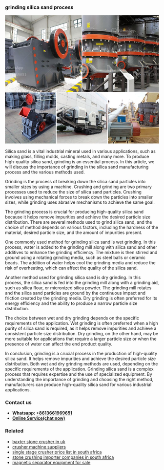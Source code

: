 <h3>grinding silica sand process</h3><img src='1704951801.jpg' alt=''><p>Silica sand is a vital industrial mineral used in various applications, such as making glass, filling molds, casting metals, and many more. To produce high-quality silica sand, grinding is an essential process. In this article, we will discuss the importance of grinding in the silica sand manufacturing process and the various methods used.</p><p>Grinding is the process of breaking down the silica sand particles into smaller sizes by using a machine. Crushing and grinding are two primary processes used to reduce the size of silica sand particles. Crushing involves using mechanical forces to break down the particles into smaller sizes, while grinding uses abrasive mechanisms to achieve the same goal.</p><p>The grinding process is crucial for producing high-quality silica sand because it helps remove impurities and achieve the desired particle size distribution. There are several methods used to grind silica sand, and the choice of method depends on various factors, including the hardness of the material, desired particle size, and the amount of impurities present.</p><p>One commonly used method for grinding silica sand is wet grinding. In this process, water is added to the grinding mill along with silica sand and other additives to enhance the grinding efficiency. The mixture is then stirred and ground using a rotating grinding media, such as steel balls or ceramic beads. The addition of water helps cool the grinding media and reduce the risk of overheating, which can affect the quality of the silica sand.</p><p>Another method used for grinding silica sand is dry grinding. In this process, the silica sand is fed into the grinding mill along with a grinding aid, such as silica flour, or micronized silica powder. The grinding mill rotates and the silica sand particles are ground by the continuous impact and friction created by the grinding media. Dry grinding is often preferred for its energy efficiency and the ability to produce a narrow particle size distribution.</p><p>The choice between wet and dry grinding depends on the specific requirements of the application. Wet grinding is often preferred when a high purity of silica sand is required, as it helps remove impurities and achieve a consistent particle size distribution. Dry grinding, on the other hand, may be more suitable for applications that require a larger particle size or when the presence of water can affect the end product quality.</p><p>In conclusion, grinding is a crucial process in the production of high-quality silica sand. It helps remove impurities and achieve the desired particle size distribution. Both wet and dry grinding methods are used, depending on the specific requirements of the application. Grinding silica sand is a complex process that requires expertise and the use of specialized equipment. By understanding the importance of grinding and choosing the right method, manufacturers can produce high-quality silica sand for various industrial applications.</p><h3>Contact us</h3><ul><li><strong>Whatsapp:&nbsp;<a href="https://wa.me/8613661969651">+8613661969651</a></strong></li><li><a href="https://swt.shibang-china.com/?git&amp;zhl&amp;grinding silica sand process"><strong>Online Service(chat now)</strong></a></li></ul><h3>Related</h3><ul><li><a href='baxter stone crusher in uk.md'>baxter stone crusher in uk</a></li><li><a href='crusher machine suppliers.md'>crusher machine suppliers</a></li><li><a href='single stage crusher price list in south africa.md'>single stage crusher price list in south africa</a></li><li><a href='stone crushing importer companies in south africa.md'>stone crushing importer companies in south africa</a></li><li><a href='magnetic separator equipment for sale.md'>magnetic separator equipment for sale</a></li></ul>